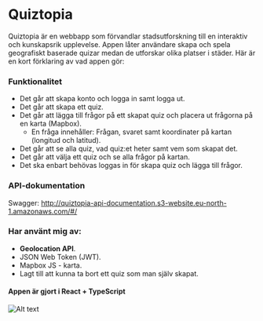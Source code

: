 # Quiztopia

Quiztopia är en webbapp som förvandlar stadsutforskning till en interaktiv och kunskapsrik upplevelse. Appen låter användare skapa och spela geografiskt baserade quizar medan de utforskar olika platser i städer. Här är en kort förklaring av vad appen gör:

### Funktionalitet

- Det går att skapa konto och logga in samt logga ut.
- Det går att skapa ett quiz.
- Det går att lägga till frågor på ett skapat quiz och placera ut frågorna på en karta (Mapbox).
  - En fråga innehåller: Frågan, svaret samt koordinater på kartan (longitud och latitud).
- Det går att se alla quiz, vad quiz:et heter samt vem som skapat det.
- Det går att välja ett quiz och se alla frågor på kartan.
- Det ska enbart behövas loggas in för skapa quiz och lägga till frågor.

### API-dokumentation

Swagger: http://quiztopia-api-documentation.s3-website.eu-north-1.amazonaws.com/#/

### Har använt mig av:

- **Geolocation API**.
- JSON Web Token (JWT).
- Mapbox JS - karta.
- Lagt till att kunna ta bort ett quiz som man själv skapat.

#### Appen är gjort i React + TypeScript

![Alt text]('public/assets/quiztopia.png')

